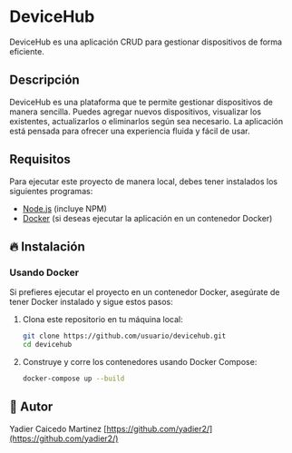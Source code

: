 # DeviceHub

DeviceHub es una aplicación CRUD para gestionar dispositivos de forma eficiente. 


## Descripción

DeviceHub es una plataforma que te permite gestionar dispositivos de manera sencilla. Puedes agregar nuevos dispositivos, visualizar los existentes, actualizarlos o eliminarlos según sea necesario. La aplicación está pensada para ofrecer una experiencia fluida y fácil de usar.

## Requisitos

Para ejecutar este proyecto de manera local, debes tener instalados los siguientes programas:

- [Node.js](https://nodejs.org/) (incluye NPM)
- [Docker](https://www.docker.com/get-started) (si deseas ejecutar la aplicación en un contenedor Docker)

## 🔥 Instalación

### Usando Docker

Si prefieres ejecutar el proyecto en un contenedor Docker, asegúrate de tener Docker instalado y sigue estos pasos:

1. Clona este repositorio en tu máquina local:
   ```bash
   git clone https://github.com/usuario/devicehub.git
   cd devicehub
1. Construye y corre los contenedores usando Docker Compose:
   ```bash
   docker-compose up --build

## 🌟 Autor

Yadier Caicedo Martinez [https://github.com/yadier2/](https://github.com/yadier2/)
